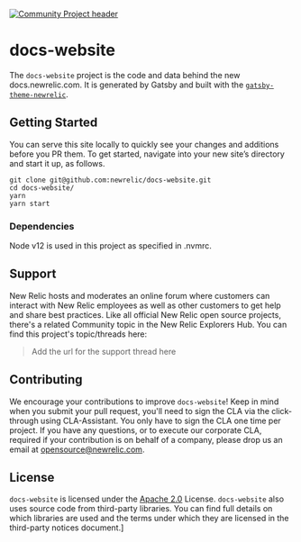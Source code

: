 [![Community Project header](https://github.com/newrelic/opensource-website/raw/master/src/images/categories/Community_Project.png)](https://opensource.newrelic.com/oss-category/#community-project)

# docs-website

The `docs-website` project is the code and data behind the new docs.newrelic.com. It is generated by Gatsby and built with the [`gatsby-theme-newrelic`](https://github.com/newrelic/gatsby-theme-newrelic/tree/develop/packages/gatsby-theme-newrelic). 

## Getting Started

You can serve this site locally to quickly see your changes and additions before you PR them. To get started, navigate into your new site’s directory and start it up, as follows.

```
git clone git@github.com:newrelic/docs-website.git
cd docs-website/
yarn 
yarn start 
```

### Dependencies 

Node v12 is used in this project as specified in .nvmrc.

## Support

New Relic hosts and moderates an online forum where customers can interact with New Relic employees as well as other customers to get help and share best practices. Like all official New Relic open source projects, there's a related Community topic in the New Relic Explorers Hub. You can find this project's topic/threads here:

>Add the url for the support thread here

## Contributing
We encourage your contributions to improve `docs-website`! Keep in mind when you submit your pull request, you'll need to sign the CLA via the click-through using CLA-Assistant. You only have to sign the CLA one time per project.
If you have any questions, or to execute our corporate CLA, required if your contribution is on behalf of a company,  please drop us an email at opensource@newrelic.com.

## License
`docs-website` is licensed under the [Apache 2.0](http://apache.org/licenses/LICENSE-2.0.txt) License.
`docs-website` also uses source code from third-party libraries. You can find full details on which libraries are used and the terms under which they are licensed in the third-party notices document.]
